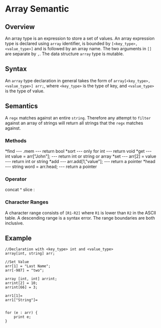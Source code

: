 # Array Semantic

## Overview

An array type is an expression to store a set of values. 
An array expression type is declared using `array` identifier, is bounded by `[<key_type>,<value_type>]` and is followed by an array name. The two arguments in `[]` are separate by `,`. The data structure `array` type is mutable.

## Syntax

An `array` type declaration in general takes the form of `array[<key_type>, <value_type>] arr;`, where `<key_type>` is the type of key, and `<value_type>` is the type of value.

## Semantics

A `regx` matches against an entire `string`. Therefore any attempt to `filter` against an array of strings will return all strings that the `regx` matches against.

### Methods

*find --- .mem --- return bool
*sort --- only for int --- return void
*get --- int value = arr["John"]; --- return int or string or array
*set --- arr[2] = value --- return int or string
*add --- arr.add[1,"value"]; --- return a pointer
*head --- string word = arr.head; --- return a pointer

### Operator 
concat ^
slice :

### Character Ranges

A character range consists of `[R1-R2]` where `R1` is lower than `R2` in the ASCII table. A descending range is a syntax error. The range boundaries are both inclusive.

## Example

```
//Declaration with <key_type> int and <value_type> 
array[int, string] arr;

//Set Value
arr[1] = "Last Name";
arr[-987] = "two";

array [int, int] arrint;
arrint[2] = 10;
arrint[66] = 3;

arr1[1]=
arr1["String"]=


for (e : arr) {
	print e;
}
```
